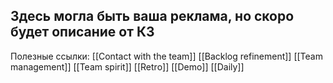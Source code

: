 ## Здесь могла быть ваша реклама, но скоро будет описание от К3
Полезные ссылки:
[[Сontact with the team]]
[[Backlog refinement]]
[[Team management]]
[[Team spirit]]
[[Retro]]
[[Demo]]
[[Daily]]